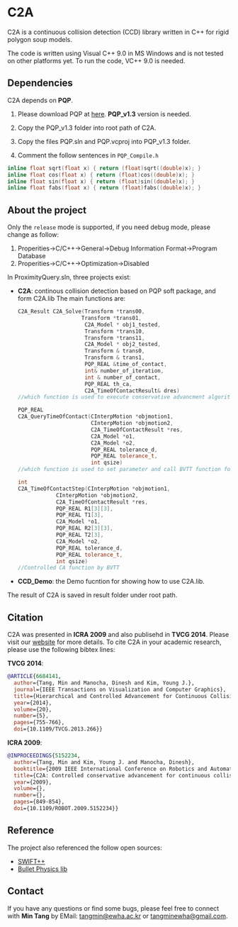 # C2A

C2A is a continuous collision detection (CCD) library written in C++ for rigid polygon soup models. 

The code is written using Visual C++ 9.0 in MS Windows and is not tested on other platforms yet.
To run the code, VC++ 9.0 is needed.

## Dependencies
C2A depends on **PQP**.

1. Please download PQP at [here](http://www.cs.unc.edu/%7Egeom/SSV/index.html). **PQP_v1.3** version is needed. 


2. Copy the PQP_v1.3 folder into root path of C2A.


3. Copy the files PQP.sln and PQP.vcproj into PQP_v1.3 folder. 


4. Comment the follow sentences in `PQP_Compile.h`
```c++
inline float sqrt(float x) { return (float)sqrt((double)x); }
inline float cos(float x) { return (float)cos((double)x); }
inline float sin(float x) { return (float)sin((double)x); }
inline float fabs(float x) { return (float)fabs((double)x); }
```

## About the project 

Only the `release` mode is supported, if you need debug mode, please change as follow:

1. Properities->C/C++->General->Debug Information Format->Program Database 
2. Properities->C/C++->Optimization->Disabled


In ProximityQuery.sln, three projects exist:

* **C2A**: continous collision detection based on PQP soft package, and form C2A.lib
The main functions are:
	```c++
	C2A_Result C2A_Solve(Transform *trans00, 
						Transform *trans01,  
						 C2A_Model * obj1_tested,
						 Transform *trans10, 
						 Transform *trans11,  
						 C2A_Model * obj2_tested,
						 Transform & trans0, 
						 Transform & trans1, 
						 PQP_REAL &time_of_contact, 
						 int& number_of_iteration, 
						 int & number_of_contact,
						 PQP_REAL th_ca,
						 C2A_TimeOfContactResult& dres)
	//which function is used to execute conservative advancment algorithm
	
	PQP_REAL 
	C2A_QueryTimeOfContact(CInterpMotion *objmotion1, 
						   CInterpMotion *objmotion2,
						   C2A_TimeOfContactResult *res,  
						   C2A_Model *o1, 
						   C2A_Model *o2,
						   PQP_REAL tolerance_d, 
						   PQP_REAL tolerance_t, 
						   int qsize)
	//which function is used to set parameter and call BVTT function for each CA iterative
	
	int 
	C2A_TimeOfContactStep(CInterpMotion *objmotion1, 
				CInterpMotion *objmotion2, 
				C2A_TimeOfContactResult *res,
				PQP_REAL R1[3][3], 
				PQP_REAL T1[3], 
				C2A_Model *o1,
				PQP_REAL R2[3][3], 
				PQP_REAL T2[3], 
				C2A_Model *o2,
				PQP_REAL tolerance_d,
				PQP_REAL tolerance_t,
				int qsize)
	//Controlled CA function by BVTT
	```


* **CCD_Demo**: the Demo fucntion for showing how to use C2A.lib.

 
The result of C2A is saved in result folder under root path.

## Citation
C2A was presented in **ICRA 2009** and also publisehd in **TVCG 2014**. Please visit our [website](http://graphics.ewha.ac.kr/C2A/) for more details. To cite C2A in your academic research, please use the following bibtex lines:

**TVCG 2014**:
```bib
@ARTICLE{6684141,
  author={Tang, Min and Manocha, Dinesh and Kim, Young J.},
  journal={IEEE Transactions on Visualization and Computer Graphics}, 
  title={Hierarchical and Controlled Advancement for Continuous Collision Detectionof Rigid and Articulated Models}, 
  year={2014},
  volume={20},
  number={5},
  pages={755-766},
  doi={10.1109/TVCG.2013.266}}
```
**ICRA 2009**:
```bib
@INPROCEEDINGS{5152234,
  author={Tang, Min and Kim, Young J. and Manocha, Dinesh},
  booktitle={2009 IEEE International Conference on Robotics and Automation}, 
  title={C2A: Controlled conservative advancement for continuous collision detection of polygonal models}, 
  year={2009},
  volume={},
  number={},
  pages={849-854},
  doi={10.1109/ROBOT.2009.5152234}}
```

## Reference

The project also referenced the follow open sources:
* [SWIFT++](http://www.cs.unc.edu/~geom/SWIFT++/)
* [Bullet Physics lib](http://www.bulletphysics.org/)

## Contact

If you have any questions or find some bugs, please feel free to connect with **Min Tang** by EMail: tangmin@ewha.ac.kr or tangminewha@gmail.com.

